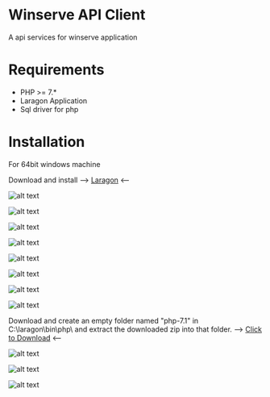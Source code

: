 Winserve API Client
=======================

A api services for winserve application

Requirements
============

* PHP >= 7.*
* Laragon Application
* Sql driver for php

Installation
============

For 64bit windows machine 


Download and install --> 
[Laragon](https://sourceforge.net/projects/laragon/files/releases/4.0/laragon-full.exe) <--

![alt text](https://github.com/davidgualvez/winserve-client/blob/development/installation/laragon%20window.png)

![alt text](https://github.com/davidgualvez/winserve-client/blob/development/installation/cmdr-cd-to-directory.png)

![alt text](https://github.com/davidgualvez/winserve-client/blob/development/installation/cmdr-composer-install.png)

![alt text](https://github.com/davidgualvez/winserve-client/blob/development/installation/cmdr-copying-env.png)

![alt text](https://github.com/davidgualvez/winserve-client/blob/development/installation/cmdr-key-generate.png)

![alt text](https://github.com/davidgualvez/winserve-client/blob/development/installation/cmdr-editing-env-for-db-credential.png)

![alt text](https://github.com/davidgualvez/winserve-client/blob/development/installation/cmdr-update-env.png)

![alt text](https://github.com/davidgualvez/winserve-client/blob/development/installation/cmdr-config-cache.png) 

Download and create an empty folder named "php-7.1" in C:\laragon\bin\php\ and extract the downloaded zip into that folder. -->
[Click to Download](https://windows.php.net/downloads/releases/php-7.1.30-Win32-VC14-x64.zip) <--

![alt text](https://github.com/davidgualvez/winserve-client/blob/development/installation/php-sql-driver-dll.png)

![alt text](https://github.com/davidgualvez/winserve-client/blob/development/installation/selecting-sql-driver.png)

![alt text](https://github.com/davidgualvez/winserve-client/blob/development/installation/laragon-starting-server.png)